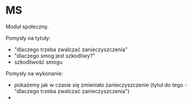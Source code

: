# MS
Moduł społeczny.

Pomysły na tytuły:
- "dlaczego trzeba zwalczać zanieczyszczenia"
- "dlaczego smog jest szkodliwy?"
- szkodliwość smogu 

Pomysły na wykonanie:
- pokażemy jak w czasie się zmieniało zanieczyszczenie (tytuł do tego - "dlaczego trzeba zwalczać zanieczyszczenia")
- 

